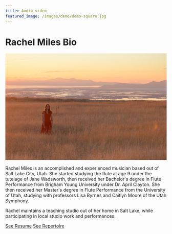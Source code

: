 ```yaml
---
title: Audio-video
featured_image: /images/demo/demo-square.jpg
---
```

# Rachel Miles Bio

![](/images/grass1.jpg)

Rachel Miles is an accomplished and experienced musician based out of Salt Lake City, Utah. She started studying the flute at age 9 under the tutelage of Jane Wadsworth, then received her Bachelor's degree in Flute Performance from Brigham Young University under Dr. April Clayton. She then received her Master's degree in Flute Performance from the University of Utah, studying with professors Lisa Byrnes and Caitlyn Moore of the Utah Symphony. 

Rachel maintains a teaching studio out of her home in Salt Lake, while participating in local studio work and performances. 

<a href="/resume" class="button ">See Resume</a> <a href="/repertoire" class="button">See Repertoire</a>